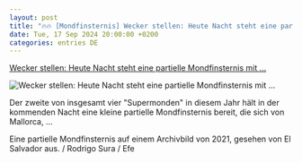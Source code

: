 ```yaml
---
layout: post
title: "🔥🔥 [Mondfinsternis] Wecker stellen: Heute Nacht steht eine partielle Mondfinsternis mit ..."
date: Tue, 17 Sep 2024 20:00:00 +0200
categories: entries DE
---
```

[Wecker stellen: Heute Nacht steht eine partielle Mondfinsternis mit ...](https://www.mallorcazeitung.es/panorama/2024/09/17/mondfinsternis-supermond-mallorca-108257194.html)

![Wecker stellen: Heute Nacht steht eine partielle Mondfinsternis mit ...](https://estaticos-cdn.prensaiberica.es/clip/ba39c044-df4d-40ec-ab74-44c12cc7a3ae_16-9-aspect-ratio_default_1325827.jpg)

Der zweite von insgesamt vier "Supermonden" in diesem Jahr hält in der kommenden Nacht eine kleine partielle Mondfinsternis bereit, die sich von Mallorca, ...

Eine partielle Mondfinsternis auf einem Archivbild von 2021, gesehen von El Salvador aus. / Rodrigo Sura / Efe

